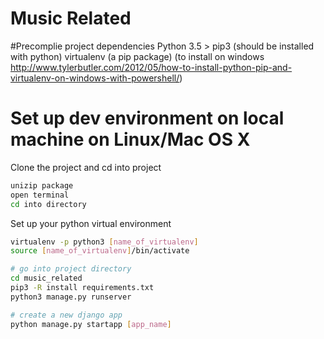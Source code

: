 # Music Related

#Precomplie project dependencies
Python 3.5 >
pip3 (should be installed with python)
virtualenv (a pip package) (to install on windows http://www.tylerbutler.com/2012/05/how-to-install-python-pip-and-virtualenv-on-windows-with-powershell/)

# Set up dev environment on local machine on Linux/Mac OS X
Clone the project and cd into project
```bash
unizip package
open terminal
cd into directory
```
Set up your python virtual environment
```bash
virtualenv -p python3 [name_of_virtualenv]
source [name_of_virtualenv]/bin/activate

# go into project directory
cd music_related
pip3 -R install requirements.txt
python3 manage.py runserver

# create a new django app
python manage.py startapp [app_name]